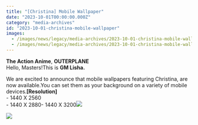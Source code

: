 ```yaml
---
title: "[Christina] Mobile Wallpaper"
date: "2023-10-01T00:00:00.000Z"
category: "media-archives"
id: "2023-10-01-christina-mobile-wallpaper"
images:
  - /images/news/legacy/media-archives/2023-10-01-christina-mobile-wallpaper/a86710fd8ec841fbb30e9ff10f8d56f1.webp
  - /images/news/legacy/media-archives/2023-10-01-christina-mobile-wallpaper/f39ade1a2fbd4c1ea608ec12c7657633.webp
---
```


**The Action Anime**, **OUTERPLANE**  
Hello, Masters!This is **GM Lisha.**  
  
We are excited to announce that mobile wallpapers featuring Christina, are now available.You can set them as your background on a variety of mobile devices.**\[Resolution\]**  
\- 1440 X 2560  
\- 1440 X 2880- 1440 X 3200![](/images/news/legacy/media-archives/2023-10-01-christina-mobile-wallpaper/a86710fd8ec841fbb30e9ff10f8d56f1.webp)

  
![](/images/news/legacy/media-archives/2023-10-01-christina-mobile-wallpaper/f39ade1a2fbd4c1ea608ec12c7657633.webp)
